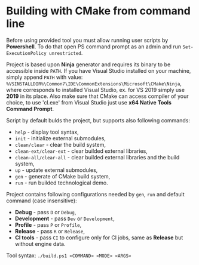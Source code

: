 # Building with CMake from command line

Before using provided tool you must allow running user scripts by **Powershell**. To do that open PS command prompt as an admin and run `Set-ExecutionPolicy unrestricted`.

Project is based upon **Ninja** generator and requires its binary to be accessible inside `PATH`. If you have Visual Studio installed on your machine, simply append `PATH` with value:
`%VS`**<VERSION>**`INSTALLDIR%\Common7\IDE\CommonExtensions\Microsoft\CMake\Ninja`, where <VERSION> corresponds to installed Visual Studio, ex. for VS 2019 simply use **2019** in its place.
Also make sure that CMake can access compiler of your choice, to use 'cl.exe' from Visual Studio just use **x64 Native Tools Command Prompt**.

Script by default bulds the project, but supports also following commands:
  - `help` - display tool syntax,
  - `init` - initialize external submodules,
  - `clean/clear` - clear the build system,
  - `clean-ext/clear-ext` - clear builded external libraries,
  - `clean-all/clear-all` - clear builded external libraries and the build system,
  - `up` - update external submodules,
  - `gen` - generate of CMake build system,
  - `run` - run builded technological demo.

Project contains following configurations needed by `gen`, `run` and default command (case insensitive):
  - **Debug** - pass `D` or `Debug`,
  - **Development** - pass `Dev` or `Development`,
  - **Profile** - pass `P` or `Profile`,
  - **Release** - pass `R` or `Release`,
  - **CI tools** - pass `CI` to configure only for CI jobs, same as **Release** but without engine data.

Tool syntax:
`./build.ps1 <COMMAND> <MODE> <ARGS>`